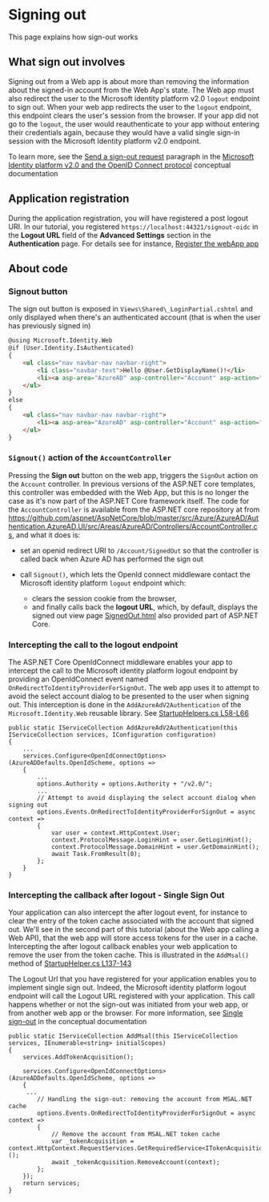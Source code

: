# Signing out

This page explains how sign-out works

## What sign out involves

Signing out from a Web app is about more than removing the information about the signed-in account from the Web App's state.
The Web app must also redirect the user to the Microsoft identity platform v2.0 `logout` endpoint to sign out. When your web app redirects the user to the `logout` endpoint, this endpoint clears the user's session from the browser. If your app did not go to the `logout`, the user would reauthenticate to your app without entering their credentials again, because they would have a valid single sign-in session with the Microsoft Identity platform v2.0 endpoint.

To learn more, see the [Send a sign-out request](https://docs.microsoft.com/en-us/azure/active-directory/develop/v2-protocols-oidc#send-a-sign-out-request) paragraph in the [Microsoft Identity platform v2.0 and the OpenID Connect protocol](https://docs.microsoft.com/en-us/azure/active-directory/develop/v2-protocols-oidc) conceptual documentation

## Application registration

During the application registration, you will have registered a post logout URI. In our tutorial, you registered `https://localhost:44321/signout-oidc` in the **Logout URL** field of the **Advanced Settings** section in the **Authentication** page. For details see for instance, [
Register the webApp app](https://github.com/Azure-Samples/active-directory-aspnetcore-webapp-openidconnect-v2/tree/master/1-WebApp-OIDC/1-1-MyOrg#register-the-webapp-app-webapp)

## About code

### Signout button

The sign out button is exposed in `Views\Shared\_LoginPartial.cshtml` and only displayed when there's an authenticated account (that is when the user has previously signed in)

```html
@using Microsoft.Identity.Web
@if (User.Identity.IsAuthenticated)
{
    <ul class="nav navbar-nav navbar-right">
        <li class="navbar-text">Hello @User.GetDisplayName()!</li>
        <li><a asp-area="AzureAD" asp-controller="Account" asp-action="SignOut">Sign out</a></li>
    </ul>
}
else
{
    <ul class="nav navbar-nav navbar-right">
        <li><a asp-area="AzureAD" asp-controller="Account" asp-action="SignIn">Sign in</a></li>
    </ul>
}
```

### `Signout()` action of the `AccountController`

Pressing the **Sign out** button on the web app, triggers the `SignOut` action on the `Account` controller. In previous versions of the ASP.NET core templates, this controller
was embedded with the Web App, but this is no longer the case as it's now part of the ASP.NET Core framework itself. The code for the `AccountController` is available from the ASP.NET core repository at
from <https://github.com/aspnet/AspNetCore/blob/master/src/Azure/AzureAD/Authentication.AzureAD.UI/src/Areas/AzureAD/Controllers/AccountController.cs>, and what it does is:

- set an openid redirect URI to `/Account/SignedOut` so that the controller is called back when Azure AD has performed the sign out
- call `Signout()`, which lets the OpenId connect middleware contact the Microsoft identity platform `logout` endpoint which:

  - clears the session cookie from the browser,
  - and finally calls back the **logout URL**, which, by default, displays the signed out view page [SignedOut.html](https://github.com/aspnet/AspNetCore/blob/master/src/Azure/AzureAD/Authentication.AzureAD.UI/src/Areas/AzureAD/Pages/Account/SignedOut.cshtml) also provided part of ASP.NET Core.

### Intercepting the call to the logout endpoint

The ASP.NET Core OpenIdConnect middleware enables your app to intercept the call to the Microsoft identity platform logout endpoint by providing an OpenIdConnect event named `OnRedirectToIdentityProviderForSignOut`. The web app uses it to attempt to avoid the select account dialog to be presented to the user when signing out. This interception is done in the `AddAzureAdV2Authentication` of the `Microsoft.Identity.Web` reusable library. See [StartupHelpers.cs L58-L66](https://github.com/Azure-Samples/active-directory-aspnetcore-webapp-openidconnect-v2/blob/b87a1d859ff9f9a4a98eb7b701e6a1128d802ec5/Microsoft.Identity.Web/StartupHelpers.cs#L58-L66)

```CSharp
public static IServiceCollection AddAzureAdV2Authentication(this IServiceCollection services, IConfiguration configuration)
{
    ...
    services.Configure<OpenIdConnectOptions>(AzureADDefaults.OpenIdScheme, options =>
    {
        ...
        options.Authority = options.Authority + "/v2.0/";
        ...
        // Attempt to avoid displaying the select account dialog when signing out
        options.Events.OnRedirectToIdentityProviderForSignOut = async context =>
        {
            var user = context.HttpContext.User;
            context.ProtocolMessage.LoginHint = user.GetLoginHint();
            context.ProtocolMessage.DomainHint = user.GetDomainHint();
            await Task.FromResult(0);
        };
    }
}
```

### Intercepting the callback after logout - Single Sign Out

Your application can also intercept the after logout event, for instance to clear the entry of the token cache associated with the account that signed out. We'll see in the second part of this tutorial (about the Web app calling a Web API), that the web app will store access tokens for the user in a cache. Intercepting the after logout callback enables your web application to remove the user from the token cache. This is illustrated in the `AddMsal()` method of [StartupHelper.cs L137-143](https://github.com/Azure-Samples/active-directory-aspnetcore-webapp-openidconnect-v2/blob/b87a1d859ff9f9a4a98eb7b701e6a1128d802ec5/Microsoft.Identity.Web/StartupHelpers.cs#L137-L143)

The Logout Url that you have registered for your application enables you to implement single sign out. Indeed, the Microsoft identity platform logout endpoint will call the Logout URL registered with your application. This call happens whether or not the sign-out was initiated from your web app, or from another web app or the browser. For more information, see [Single sign-out](https://docs.microsoft.com/en-us/azure/active-directory/develop/v2-protocols-oidc#single-sign-out) in the conceptual documentation

```CSharp
public static IServiceCollection AddMsal(this IServiceCollection services, IEnumerable<string> initialScopes)
{
    services.AddTokenAcquisition();

    services.Configure<OpenIdConnectOptions>(AzureADDefaults.OpenIdScheme, options =>
    {
     ...
        // Handling the sign-out: removing the account from MSAL.NET cache
        options.Events.OnRedirectToIdentityProviderForSignOut = async context =>
        {
            // Remove the account from MSAL.NET token cache
            var _tokenAcquisition = context.HttpContext.RequestServices.GetRequiredService<ITokenAcquisition>();
            await _tokenAcquisition.RemoveAccount(context);
        };
    });
    return services;
}
```